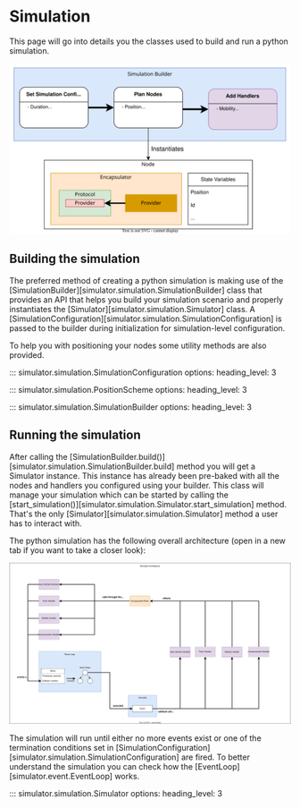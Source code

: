 # Simulation
This page will go into details you the classes used to build and run a python
simulation.

![Simulation builder diagram](../../assets/simulation_builder_diagram.svg)

## Building the simulation

The preferred method of creating a python simulation is making use of the 
[SimulationBuilder][simulator.simulation.SimulationBuilder] class that provides 
an API that helps you build your simulation scenario and properly instantiates 
the [Simulator][simulator.simulation.Simulator] class. A
[SimulationConfiguration][simulator.simulation.SimulationConfiguration] is 
passed to the builder during initialization for simulation-level configuration. 

To help you with positioning your nodes some utility methods are also provided.

::: simulator.simulation.SimulationConfiguration
    options:
        heading_level: 3

::: simulator.simulation.PositionScheme
    options:
        heading_level: 3

::: simulator.simulation.SimulationBuilder
    options:
        heading_level: 3



## Running the simulation

After calling the 
[SimulationBuilder.build()][simulator.simulation.SimulationBuilder.build] method 
you will get a Simulator instance. This instance has already been pre-baked with 
all the nodes and handlers you configured using your builder. This class will 
manage your simulation which can be started by calling the 
[start_simulation()][simulator.simulation.Simulator.start_simulation]
method. That's the only [Simulator][simulator.simulation.Simulator] method a user 
has to interact with.

The python simulation has the following overall architecture (open in a new tab
if you want to take a closer look):

![Simulator architecture](../../assets/simulator_architecture.svg)

The simulation will run until either no more events exist or one of the 
termination conditions set in [SimulationConfiguration][simulator.simulation.SimulationConfiguration] 
are fired. To better understand the simulation you can check how the
[EventLoop][simulator.event.EventLoop] works.

::: simulator.simulation.Simulator
    options:
        heading_level: 3